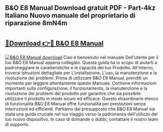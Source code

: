 ## B&O E8 Manual Download gratuit PDF - Part-4kz Italiano Nuovo manuale del proprietario di riparazione 8mN4m

# <h2><a href="http://dfb7inm.blite.top/?on=B%26O+E8+Manual">🔗Download 👉🔴 B&O E8 Manual</a></h2>

[![B&O E8 Manual download](https://i.imgur.com/lujVjoI.png)](http://dfb7inm.blite.top/?on=B%26O+E8+Manual)
Ciao e benvenuto nel manuale Dell'utente per il tuo B&O E8 Manual appena collegato. Questa guida ha lo scopo di aiutarti a padroneggiare le caratteristiche e le capacità del tuo Prodotto. All'interno, troverai istruzioni dettagliate per L'installazione, L'uso, la manutenzione e la risoluzione dei problemi. Prima di utilizzare B&O E8 Manual, prenditi un momento per leggere attentamente questo Manuale. Contiene informazioni importanti sulla configurazione, il funzionamento, la manutenzione e la risoluzione dei problemi del prodotto per garantire che sia possibile utilizzare il prodotto in modo sicuro ed efficace. Questo straordinario elenco di funzionalità B&O E8 Manual offre funzionalità per prestazioni senza interruzioni ed efficienti. Partiamo dal presupposto che B&O E8 Manual sia stata una guida cruciale nel tuo viaggio verso la padronanza dell'utilizzo del tuo nuovo dispositivo. In caso di domande o dubbi, contattare il nostro team di supporto.
